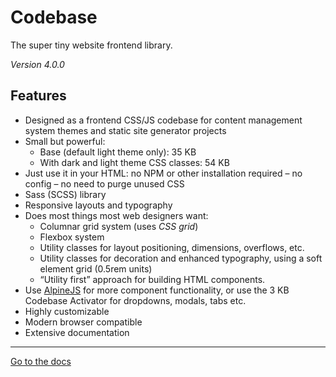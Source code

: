 # Codebase

The super tiny website frontend library.

_Version 4.0.0_

## Features

* Designed as a frontend CSS/JS codebase for content management system themes and static site generator projects
* Small but powerful:
  * Base (default light theme only): 35 KB
  * With dark and light theme CSS classes: 54 KB
* Just use it in your HTML: no NPM or other installation required – no config – no need to purge unused CSS
* Sass (SCSS) library
* Responsive layouts and typography
* Does most things most web designers want:
  * Columnar grid system (uses _CSS grid_)
  * Flexbox system
  * Utility classes for layout positioning, dimensions, overflows, etc.
  * Utility classes for decoration and enhanced typography, using a soft element grid (0.5rem units)
  * “Utility first” approach for building HTML components.
* Use [AlpineJS]() for more component functionality, or use the 3 KB Codebase Activator for dropdowns, modals, tabs etc.
* Highly customizable
* Modern browser compatible
* Extensive documentation

***

[Go to the docs](/docs/index.html)
